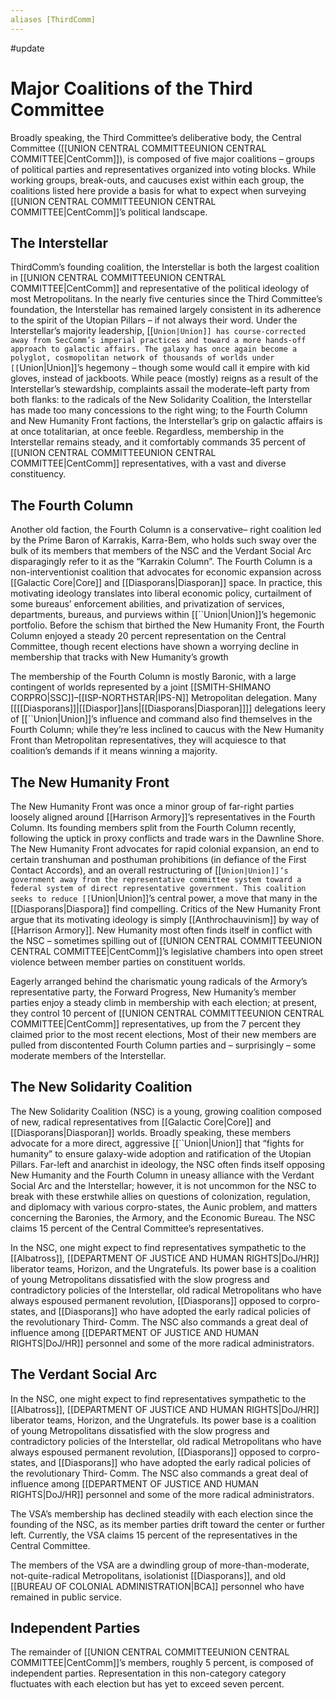 ```yaml
---
aliases [ThirdComm]
---
```


#update
# Major Coalitions of the Third Committee
Broadly speaking, the Third Committee’s deliberative body, the Central Committee ([[UNION CENTRAL COMMITTEEUNION CENTRAL COMMITTEE|CentComm]]), is composed of five major coalitions – groups of political parties and representatives organized into voting blocks. While working groups, break-outs, and caucuses exist within each group, the coalitions listed here provide a basis for what to expect when surveying [[UNION CENTRAL COMMITTEEUNION CENTRAL COMMITTEE|CentComm]]’s political landscape.

## The Interstellar
ThirdComm’s founding coalition, the Interstellar is both the largest coalition in [[UNION CENTRAL COMMITTEEUNION CENTRAL COMMITTEE|CentComm]] and representative of the political ideology of most Metropolitans. In the nearly five centuries since the Third Committee’s foundation, the Interstellar has remained largely consistent in its adherence to the spirit of the Utopian Pillars – if not always their word. Under the Interstellar’s majority leadership, [[``Union|Union]] has course-corrected away from SecComm’s imperial practices and toward a more hands-off approach to galactic affairs. The galaxy has once again become a polyglot, cosmopolitan network of thousands of worlds under [[``Union|Union]]’s hegemony – though some would call it empire with kid gloves, instead of jackboots. While peace (mostly) reigns as a result of the Interstellar’s stewardship, complaints assail the moderate–left party from both flanks: to the radicals of the New Solidarity Coalition, the Interstellar has made too many concessions to the right wing; to the Fourth Column and New Humanity Front factions, the Interstellar’s grip on galactic affairs is at once totalitarian, at once feeble. Regardless, membership in the Interstellar remains steady, and it comfortably commands 35 percent of [[UNION CENTRAL COMMITTEEUNION CENTRAL COMMITTEE|CentComm]] representatives, with a vast and diverse constituency.

## The Fourth Column
Another old faction, the Fourth Column is a conservative– right coalition led by the Prime Baron of Karrakis, Karra-Bem, who holds such sway over the bulk of its members that members of the NSC and the Verdant Social Arc disparagingly refer to it as the “Karrakin Column”. The Fourth Column is a non-interventionist coalition that advocates for economic expansion across [[Galactic Core|Core]] and [[Diasporans|Diasporan]] space. In practice, this motivating ideology translates into liberal economic policy, curtailment of some bureaus’ enforcement abilities, and privatization of services, departments, bureaus, and purviews within [[``Union|Union]]’s hegemonic portfolio. Before the schism that birthed the New Humanity Front, the Fourth Column enjoyed a steady 20 percent representation on the Central Committee, though recent elections have shown a worrying decline in membership that tracks with New Humanity’s growth

The membership of the Fourth Column is mostly Baronic, with a large contingent of worlds represented by a joint [[SMITH-SHIMANO CORPRO|SSC]]–[[ISP-NORTHSTAR|IPS-N]] Metropolitan delegation. Many [[[[Diasporans]]|[[Diaspor]]ans|[[Diasporans|Diasporan]]]] delegations leery of [[``Union|Union]]’s influence and command also find themselves in the Fourth Column; while they’re less inclined to caucus with the New Humanity Front than Metropolitan representatives, they will acquiesce to that coalition’s demands if it means winning a majority.

## The New Humanity Front
The New Humanity Front was once a minor group of far-right parties loosely aligned around [[Harrison Armory]]’s representatives in the Fourth Column. Its founding members split from the Fourth Column recently, following the uptick in proxy conflicts and trade wars in the Dawnline Shore. The New Humanity Front advocates for rapid colonial expansion, an end to certain transhuman and posthuman prohibitions (in defiance of the First Contact Accords), and an overall restructuring of [[``Union|Union]]’s government away from the representative committee system toward a federal system of direct representative government. This coalition seeks to reduce [[``Union|Union]]’s central power, a move that many in the [[Diasporans|Diaspora]] find compelling. Critics of the New Humanity Front argue that its motivating ideology is simply [[Anthrochauvinism]] by way of [[Harrison Armory]]. New Humanity most often finds itself in conflict with the NSC – sometimes spilling out of [[UNION CENTRAL COMMITTEEUNION CENTRAL COMMITTEE|CentComm]]’s legislative chambers into open street violence between member parties on constituent worlds.

Eagerly arranged behind the charismatic young radicals of the Armory’s representative party, the Forward Progress, New Humanity’s member parties enjoy a steady climb in membership with each election; at present, they control 10 percent of [[UNION CENTRAL COMMITTEEUNION CENTRAL COMMITTEE|CentComm]] representatives, up from the 7 percent they claimed prior to the most recent elections, Most of their new members are pulled from discontented Fourth Column parties and – surprisingly – some moderate members of the Interstellar.

## The New Solidarity Coalition
The New Solidarity Coalition (NSC) is a young, growing coalition composed of new, radical representatives from [[Galactic Core|Core]] and [[Diasporans|Diasporan]] worlds. Broadly speaking, these members advocate for a more direct, aggressive [[``Union|Union]] that “fights for humanity” to ensure galaxy-wide adoption and ratification of the Utopian Pillars. Far-left and anarchist in ideology, the NSC often finds itself opposing New Humanity and the Fourth Column in uneasy alliance with the Verdant Social Arc and the Interstellar; however, it is not uncommon for the NSC to break with these erstwhile allies on questions of colonization, regulation, and diplomacy with various corpro-states, the Aunic problem, and matters concerning the Baronies, the Armory, and the Economic Bureau. The NSC claims 15 percent of the Central Committee’s representatives.

In the NSC, one might expect to find representatives sympathetic to the [[Albatross]], [[DEPARTMENT OF JUSTICE AND HUMAN RIGHTS|DoJ/HR]] liberator teams, Horizon, and the Ungratefuls. Its power base is a coalition of young Metropolitans dissatisfied with the slow progress and contradictory policies of the Interstellar, old radical Metropolitans who have always espoused permanent revolution, [[Diasporans]] opposed to corpro-states, and [[Diasporans]] who have adopted the early radical policies of the revolutionary Third‐ Comm. The NSC also commands a great deal of influence among [[DEPARTMENT OF JUSTICE AND HUMAN RIGHTS|DoJ/HR]] personnel and some of the more radical administrators.

## The Verdant Social Arc
In the NSC, one might expect to find representatives sympathetic to the [[Albatross]], [[DEPARTMENT OF JUSTICE AND HUMAN RIGHTS|DoJ/HR]] liberator teams, Horizon, and the Ungratefuls. Its power base is a coalition of young Metropolitans dissatisfied with the slow progress and contradictory policies of the Interstellar, old radical Metropolitans who have always espoused permanent revolution, [[Diasporans]] opposed to corpro-states, and [[Diasporans]] who have adopted the early radical policies of the revolutionary Third‐ Comm. The NSC also commands a great deal of influence among [[DEPARTMENT OF JUSTICE AND HUMAN RIGHTS|DoJ/HR]] personnel and some of the more radical administrators.

The VSA’s membership has declined steadily with each election since the founding of the NSC, as its member parties drift toward the center or further left. Currently, the VSA claims 15 percent of the representatives in the Central Committee.

The members of the VSA are a dwindling group of more-than-moderate, not-quite-radical Metropolitans, isolationist [[Diasporans]], and old [[BUREAU OF COLONIAL ADMINISTRATION|BCA]] personnel who have remained in public service.

## Independent Parties
The remainder of [[UNION CENTRAL COMMITTEEUNION CENTRAL COMMITTEE|CentComm]]’s members, roughly 5 percent, is composed of independent parties. Representation in this non-category category fluctuates with each election but has yet to exceed seven percent.

